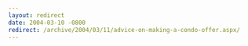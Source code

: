 ```yaml
---
layout: redirect
date: 2004-03-10 -0800
redirect: /archive/2004/03/11/advice-on-making-a-condo-offer.aspx/
---
```

